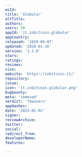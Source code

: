 ```yaml
---
wsId: 
title: 'Globular'
altTitle: 
authors: 
users: 50
appId: 'it.inbitcoin.globular'
appCountry: 
released: '2019-06-07'
updated: '2020-01-26'
version: '1.2.0'
stars: 
ratings: 
reviews: 
size: 
website: 'https://inbitcoin.it/'
repository: 
issue: 
icon: 'it.inbitcoin.globular.png'
bugbounty: 
meta: 'removed'
verdict: 'fewusers'
appHashes: 
date: '2023-01-02'
signer: 
reviewArchive: 
twitter: 
social: 
redirect_from: 
developerName: 
features: 

---
```


